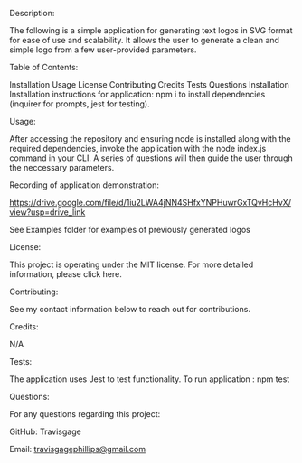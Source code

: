 Description:

The following is a simple application for generating text logos in SVG format for ease of use and scalability. It allows the user to generate a clean and simple logo from a few user-provided parameters.

Table of Contents:

Installation
Usage
License
Contributing
Credits
Tests
Questions
Installation
Installation instructions for application: npm i to install dependencies (inquirer for prompts, jest for testing).

Usage:

After accessing the repository and ensuring node is installed along with the required dependencies, invoke the application with the node index.js command in your CLI. A series of questions will then guide the user through the neccessary parameters.

Recording of application demonstration:

https://drive.google.com/file/d/1iu2LWA4jNN4SHfxYNPHuwrGxTQvHcHvX/view?usp=drive_link

See Examples folder for examples of previously generated logos

License:

This project is operating under the MIT license. For more detailed information, please click here.

Contributing:

See my contact information below to reach out for contributions.

Credits:

N/A

Tests:

The application uses Jest to test functionality. To run application : npm test

Questions:

For any questions regarding this project:

GitHub: Travisgage

Email: travisgagephillips@gmail.com
